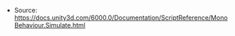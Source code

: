 * Source: https://docs.unity3d.com/6000.0/Documentation/ScriptReference/MonoBehaviour.Simulate.html


